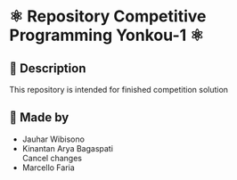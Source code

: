 # ⚛ Repository Competitive Programming Yonkou-1 ⚛

## 💢 Description
This repository is intended for finished competition solution 


## 💢 Made by
<ul>
  <li>Jauhar Wibisono</li>
  <li>Kinantan Arya Bagaspati</li>Cancel changes
  <li>Marcello Faria</li>
</ul>
